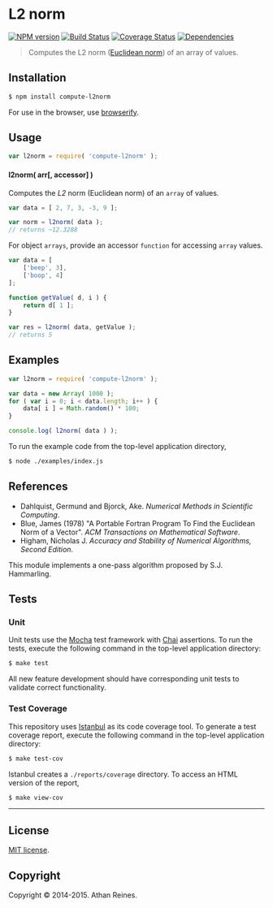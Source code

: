 L2 norm
===
[![NPM version][npm-image]][npm-url] [![Build Status][travis-image]][travis-url] [![Coverage Status][coveralls-image]][coveralls-url] [![Dependencies][dependencies-image]][dependencies-url]

> Computes the L2 norm ([Euclidean norm](http://en.wikipedia.org/wiki/Norm_(mathematics))) of an array of values.


## Installation

``` bash
$ npm install compute-l2norm
```

For use in the browser, use [browserify](https://github.com/substack/node-browserify).


## Usage


``` javascript
var l2norm = require( 'compute-l2norm' );
```

#### l2norm( arr[, accessor] )

Computes the _L2_ norm (Euclidean norm) of an `array` of values.

``` javascript
var data = [ 2, 7, 3, -3, 9 ];

var norm = l2norm( data );
// returns ~12.3288
```

For object `arrays`, provide an accessor `function` for accessing `array` values.

``` javascript
var data = [
	['beep', 3],
	['boop', 4]
];

function getValue( d, i ) {
	return d[ 1 ];
}

var res = l2norm( data, getValue );
// returns 5
```


## Examples

``` javascript
var l2norm = require( 'compute-l2norm' );

var data = new Array( 1000 );
for ( var i = 0; i < data.length; i++ ) {
	data[ i ] = Math.random() * 100;
}

console.log( l2norm( data ) );
```

To run the example code from the top-level application directory,

``` bash
$ node ./examples/index.js
```


## References

- 	Dahlquist, Germund and Bjorck, Ake. _Numerical Methods in Scientific Computing_.
- 	Blue, James (1978) "A Portable Fortran Program To Find the Euclidean Norm of a Vector". _ACM Transactions on Mathematical Software_.
- 	Higham, Nicholas J. _Accuracy and Stability of Numerical Algorithms, Second Edition_.

This module implements a one-pass algorithm proposed by S.J. Hammarling.


## Tests

### Unit

Unit tests use the [Mocha](http://mochajs.org) test framework with [Chai](http://chaijs.com) assertions. To run the tests, execute the following command in the top-level application directory:

``` bash
$ make test
```

All new feature development should have corresponding unit tests to validate correct functionality.


### Test Coverage

This repository uses [Istanbul](https://github.com/gotwarlost/istanbul) as its code coverage tool. To generate a test coverage report, execute the following command in the top-level application directory:

``` bash
$ make test-cov
```

Istanbul creates a `./reports/coverage` directory. To access an HTML version of the report,

``` bash
$ make view-cov
```


---
## License

[MIT license](http://opensource.org/licenses/MIT).


## Copyright

Copyright &copy; 2014-2015. Athan Reines.


[npm-image]: http://img.shields.io/npm/v/compute-l2norm.svg
[npm-url]: https://npmjs.org/package/compute-l2norm

[travis-image]: http://img.shields.io/travis/compute-io/l2norm/master.svg
[travis-url]: https://travis-ci.org/compute-io/l2norm

[coveralls-image]: https://img.shields.io/coveralls/compute-io/l2norm/master.svg
[coveralls-url]: https://coveralls.io/r/compute-io/l2norm?branch=master

[dependencies-image]: http://img.shields.io/david/compute-io/l2norm.svg
[dependencies-url]: https://david-dm.org/compute-io/l2norm

[dev-dependencies-image]: http://img.shields.io/david/dev/compute-io/l2norm.svg
[dev-dependencies-url]: https://david-dm.org/dev/compute-io/l2norm

[github-issues-image]: http://img.shields.io/github/issues/compute-io/l2norm.svg
[github-issues-url]: https://github.com/compute-io/l2norm/issues
